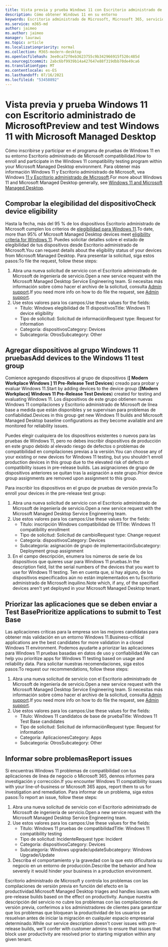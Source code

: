 ```yaml
---
title: Vista previa y prueba Windows 11 con Escritorio administrado de Microsoft
description: Cómo obtener Windows 11 en su entorno
keywords: Escritorio administrado de Microsoft, Microsoft 365, servicio, documentación
ms.service: m365-md
author: jaimeo
ms.author: jaimeo
manager: laurawi
ms.topic: article
ms.localizationpriority: normal
ms.collection: M365-modern-desktop
ms.openlocfilehash: 3ee0ca72f0eb3623755c9b342966915f520c485d
ms.sourcegitcommit: 2abc6bf9939b14a427647e88f319dbb70de49ca6
ms.translationtype: MT
ms.contentlocale: es-ES
ms.lasthandoff: 07/16/2021
ms.locfileid: "53458892"
---
```

# <a name="preview-and-test-windows-11-with-microsoft-managed-desktop"></a><span data-ttu-id="abb2d-104">Vista previa y prueba Windows 11 con Escritorio administrado de Microsoft</span><span class="sxs-lookup"><span data-stu-id="abb2d-104">Preview and test Windows 11 with Microsoft Managed Desktop</span></span>

 <span data-ttu-id="abb2d-105">Cómo inscribirse y participar en el programa de pruebas de Windows 11 en su entorno Escritorio administrado de Microsoft compatibilidad.</span><span class="sxs-lookup"><span data-stu-id="abb2d-105">How to enroll and participate in the Windows 11 compatibility testing program within your Microsoft Managed Desktop environment.</span></span> <span data-ttu-id="abb2d-106">Para obtener más información Windows 11 y Escritorio administrado de Microsoft, vea Windows [11 y Escritorio administrado de Microsoft](../intro/win11-overview.md).</span><span class="sxs-lookup"><span data-stu-id="abb2d-106">For more about Windows 11 and Microsoft Managed Desktop generally, see [Windows 11 and Microsoft Managed Desktop](../intro/win11-overview.md).</span></span> 

## <a name="check-device-eligibility"></a><span data-ttu-id="abb2d-107">Comprobar la elegibilidad del dispositivo</span><span class="sxs-lookup"><span data-stu-id="abb2d-107">Check device eligibility</span></span>

<span data-ttu-id="abb2d-108">Hasta la fecha, más del 95 % de los dispositivos Escritorio administrado de Microsoft cumplen los criterios de [elegibilidad para Windows 11](/windows/whats-new/windows-11-requirements).</span><span class="sxs-lookup"><span data-stu-id="abb2d-108">To date, more than 95% of Microsoft Managed Desktop devices meet [eligibility criteria for Windows 11](/windows/whats-new/windows-11-requirements).</span></span> <span data-ttu-id="abb2d-109">Puedes solicitar detalles sobre el estado de elegibilidad de tus dispositivos desde Escritorio administrado de Microsoft.</span><span class="sxs-lookup"><span data-stu-id="abb2d-109">You can request details about the eligibility status of your devices from Microsoft Managed Desktop.</span></span> <span data-ttu-id="abb2d-110">Para presentar la solicitud, siga estos pasos:</span><span class="sxs-lookup"><span data-stu-id="abb2d-110">To file the request, follow these steps:</span></span>

1. <span data-ttu-id="abb2d-111">Abra una nueva solicitud de servicio con el Escritorio administrado de Microsoft de ingeniería de servicio.</span><span class="sxs-lookup"><span data-stu-id="abb2d-111">Open a new service request with the Microsoft Managed Desktop Service Engineering team.</span></span> <span data-ttu-id="abb2d-112">Si necesitas más información sobre cómo hacer el archivo de la solicitud, consulta [Admin support](admin-support.md).</span><span class="sxs-lookup"><span data-stu-id="abb2d-112">If you need more info on how to do file the request, see [Admin support](admin-support.md).</span></span>
2. <span data-ttu-id="abb2d-113">Use estos valores para los campos:</span><span class="sxs-lookup"><span data-stu-id="abb2d-113">Use these values for the fields:</span></span>
    - <span data-ttu-id="abb2d-114">Título: Windows elegibilidad de 11 dispositivos</span><span class="sxs-lookup"><span data-stu-id="abb2d-114">Title: Windows 11 device eligibility</span></span>
    - <span data-ttu-id="abb2d-115">Tipo de solicitud: Solicitud de información</span><span class="sxs-lookup"><span data-stu-id="abb2d-115">Request type: Request for information</span></span>
    - <span data-ttu-id="abb2d-116">Categoría: dispositivos</span><span class="sxs-lookup"><span data-stu-id="abb2d-116">Category: Devices</span></span>
    - <span data-ttu-id="abb2d-117">Subcategoría: Otros</span><span class="sxs-lookup"><span data-stu-id="abb2d-117">Subcategory: Other</span></span>


## <a name="add-devices-to-the-windows-11-test-group"></a><span data-ttu-id="abb2d-118">Agregar dispositivos al grupo Windows 11 pruebas</span><span class="sxs-lookup"><span data-stu-id="abb2d-118">Add devices to the Windows 11 test group</span></span>

<span data-ttu-id="abb2d-119">Comience agregando dispositivos al grupo de dispositivos (**\[ Modern Workplace Windows \] 11 Pre-Release Test Devices**) creado para probar y evaluar Windows 11.</span><span class="sxs-lookup"><span data-stu-id="abb2d-119">Start by adding devices to the device group (**\[Modern Workplace\] Windows 11 Pre-Release Test Devices**) created for testing and evaluating Windows 11.</span></span> <span data-ttu-id="abb2d-120">Los dispositivos de este grupo obtienen nuevas Windows 11 compilaciones y Escritorio administrado de Microsoft de línea base a medida que están disponibles y se supervisan para problemas de confiabilidad.</span><span class="sxs-lookup"><span data-stu-id="abb2d-120">Devices in this group get new Windows 11 builds and Microsoft Managed Desktop baseline configurations as they become available and are monitored for reliability issues.</span></span>

<span data-ttu-id="abb2d-121">Puedes elegir cualquiera de los dispositivos existentes o nuevos para las pruebas de Windows 11, pero no debes inscribir dispositivos de producción en este grupo debido al elevado riesgo de defectos o problemas de compatibilidad en compilaciones previas a la versión.</span><span class="sxs-lookup"><span data-stu-id="abb2d-121">You can choose any of your existing or new devices for Windows 11 testing, but you shouldn't enroll production devices in this group due to the elevated risk of defects or compatibility issues in pre-release builds.</span></span> <span data-ttu-id="abb2d-122">Las asignaciones de grupo de dispositivos anteriores se quitan tras la asignación a este grupo.</span><span class="sxs-lookup"><span data-stu-id="abb2d-122">Prior device group assignments are removed upon assignment to this group.</span></span>

<span data-ttu-id="abb2d-123">Para inscribir los dispositivos en el grupo de pruebas de versión previa:</span><span class="sxs-lookup"><span data-stu-id="abb2d-123">To enroll your devices in the pre-release test group:</span></span>

1. <span data-ttu-id="abb2d-124">Abra una nueva solicitud de servicio con el Escritorio administrado de Microsoft de ingeniería de servicio.</span><span class="sxs-lookup"><span data-stu-id="abb2d-124">Open a new service request with the Microsoft Managed Desktop Service Engineering team.</span></span>
2. <span data-ttu-id="abb2d-125">Use estos valores para los campos:</span><span class="sxs-lookup"><span data-stu-id="abb2d-125">Use these values for the fields:</span></span>
    - <span data-ttu-id="abb2d-126">Título: inscripción Windows compatibilidad de 11</span><span class="sxs-lookup"><span data-stu-id="abb2d-126">Title: Windows 11 compatibility enrollment</span></span>
    - <span data-ttu-id="abb2d-127">Tipo de solicitud: Solicitud de cambio</span><span class="sxs-lookup"><span data-stu-id="abb2d-127">Request type: Change request</span></span>
    - <span data-ttu-id="abb2d-128">Categoría: dispositivos</span><span class="sxs-lookup"><span data-stu-id="abb2d-128">Category: Devices</span></span>
    - <span data-ttu-id="abb2d-129">Subcategoría: asignación de grupo de implementación</span><span class="sxs-lookup"><span data-stu-id="abb2d-129">Subcategory: Deployment group assignment</span></span>
3. <span data-ttu-id="abb2d-130">En el campo descripción, enumera los números de serie de los dispositivos que quieres usar para Windows 11 pruebas.</span><span class="sxs-lookup"><span data-stu-id="abb2d-130">In the description field, list the serial numbers of the devices that you want to use for Windows 11 testing.</span></span> <span data-ttu-id="abb2d-131">Ten en cuenta que, si hay alguno, de los dispositivos especificados aún no están implementados en tu Escritorio administrado de Microsoft inquilino.</span><span class="sxs-lookup"><span data-stu-id="abb2d-131">Note which, if any, of the specified devices aren't yet deployed in your Microsoft Managed Desktop tenant.</span></span>

## <a name="prioritize-applications-to-submit-to-test-base"></a><span data-ttu-id="abb2d-132">Priorizar las aplicaciones que se deben enviar a Test Base</span><span class="sxs-lookup"><span data-stu-id="abb2d-132">Prioritize applications to submit to Test Base</span></span>

<span data-ttu-id="abb2d-133">Las aplicaciones críticas para la empresa son las mejores candidatas para obtener más validación en un entorno Windows 11.</span><span class="sxs-lookup"><span data-stu-id="abb2d-133">Business-critical applications are the best candidates for more validation in a closed Windows 11 environment.</span></span> <span data-ttu-id="abb2d-134">Podemos ayudarte a priorizar las aplicaciones para Windows 11 pruebas basadas en datos de uso y confiabilidad.</span><span class="sxs-lookup"><span data-stu-id="abb2d-134">We can help you prioritize apps for Windows 11 testing based on usage and reliability data.</span></span> <span data-ttu-id="abb2d-135">Para solicitar nuestras recomendaciones, siga estos pasos:</span><span class="sxs-lookup"><span data-stu-id="abb2d-135">To request our recommendations, follow these steps:</span></span>

1. <span data-ttu-id="abb2d-136">Abra una nueva solicitud de servicio con el Escritorio administrado de Microsoft de ingeniería de servicio.</span><span class="sxs-lookup"><span data-stu-id="abb2d-136">Open a new service request with the Microsoft Managed Desktop Service Engineering team.</span></span> <span data-ttu-id="abb2d-137">Si necesitas más información sobre cómo hacer el archivo de la solicitud, consulta [Admin support](admin-support.md).</span><span class="sxs-lookup"><span data-stu-id="abb2d-137">If you need more info on how to do file the request, see [Admin support](admin-support.md).</span></span>
2. <span data-ttu-id="abb2d-138">Use estos valores para los campos:</span><span class="sxs-lookup"><span data-stu-id="abb2d-138">Use these values for the fields:</span></span>
    - <span data-ttu-id="abb2d-139">Título: Windows 11 candidatos de base de prueba</span><span class="sxs-lookup"><span data-stu-id="abb2d-139">Title: Windows 11 Test Base candidates</span></span>
    - <span data-ttu-id="abb2d-140">Tipo de solicitud: Solicitud de información</span><span class="sxs-lookup"><span data-stu-id="abb2d-140">Request type: Request for information</span></span>
    - <span data-ttu-id="abb2d-141">Categoría: Aplicaciones</span><span class="sxs-lookup"><span data-stu-id="abb2d-141">Category: Apps</span></span>
    - <span data-ttu-id="abb2d-142">Subcategoría: Otros</span><span class="sxs-lookup"><span data-stu-id="abb2d-142">Subcategory: Other</span></span>

## <a name="report-issues"></a><span data-ttu-id="abb2d-143">Informar sobre problemas</span><span class="sxs-lookup"><span data-stu-id="abb2d-143">Report issues</span></span>

<span data-ttu-id="abb2d-144">Si encuentras Windows 11 problemas de compatibilidad con tus aplicaciones de línea de negocio o Microsoft 365, dennos informes para investigación y corrección.</span><span class="sxs-lookup"><span data-stu-id="abb2d-144">If you encounter Windows 11 compatibility issues with your line-of-business or Microsoft 365 apps, report them to us for investigation and remediation.</span></span> <span data-ttu-id="abb2d-145">Para informar de un problema, siga estos pasos:</span><span class="sxs-lookup"><span data-stu-id="abb2d-145">To report an issue, follow these steps:</span></span>

1. <span data-ttu-id="abb2d-146">Abra una nueva solicitud de servicio con el Escritorio administrado de Microsoft de ingeniería de servicio.</span><span class="sxs-lookup"><span data-stu-id="abb2d-146">Open a new service request with the Microsoft Managed Desktop Service Engineering team.</span></span>
2. <span data-ttu-id="abb2d-147">Use estos valores para los campos:</span><span class="sxs-lookup"><span data-stu-id="abb2d-147">Use these values for the fields:</span></span>
    - <span data-ttu-id="abb2d-148">Título: Windows 11 pruebas de compatibilidad</span><span class="sxs-lookup"><span data-stu-id="abb2d-148">Title: Windows 11 compatibility testing</span></span>
    - <span data-ttu-id="abb2d-149">Tipo de solicitud: Incidente</span><span class="sxs-lookup"><span data-stu-id="abb2d-149">Request type: Incident</span></span>
    - <span data-ttu-id="abb2d-150">Categoría: dispositivos</span><span class="sxs-lookup"><span data-stu-id="abb2d-150">Category: Devices</span></span>
    - <span data-ttu-id="abb2d-151">Subcategoría: Windows upgrade/update</span><span class="sxs-lookup"><span data-stu-id="abb2d-151">Subcategory: Windows Upgrade/Update</span></span>
3. <span data-ttu-id="abb2d-152">Describa el comportamiento y la gravedad con la que esto dificultaría su negocio en un entorno de producción.</span><span class="sxs-lookup"><span data-stu-id="abb2d-152">Describe the behavior and how severely it would hinder your business in a production environment.</span></span>

<span data-ttu-id="abb2d-153">Escritorio administrado de Microsoft y controla los problemas con las compilaciones de versión previa en función del efecto en la productividad.</span><span class="sxs-lookup"><span data-stu-id="abb2d-153">Microsoft Managed Desktop triages and handles issues with pre-release builds based on the effect on productivity.</span></span> <span data-ttu-id="abb2d-154">Aunque nuestra descripción del servicio no cubre los problemas con las compilaciones de versión previa, conferimos a los administradores de clientes para garantizar que los problemas que bloquean la productividad de los usuarios se resuelvan antes de iniciar la migración en cualquier espacio empresarial determinado.</span><span class="sxs-lookup"><span data-stu-id="abb2d-154">While our service description doesn't cover issues with pre-release builds, we'll confer with customer admins to ensure that issues that block user productivity are resolved prior to starting migration within any given tenant.</span></span>